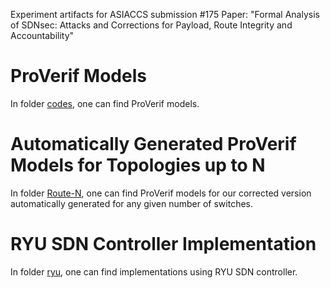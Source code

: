 Experiment artifacts for ASIACCS submission #175 
Paper: "Formal Analysis of SDNsec: Attacks and Corrections for Payload, Route Integrity and Accountability"

# ProVerif Models

In folder [codes](codes/), one can find ProVerif models.

# Automatically Generated ProVerif Models for Topologies up to N

In folder [Route-N](Route-N/), one can find ProVerif models for our corrected version automatically generated for any given number of switches.

# RYU SDN Controller Implementation

In folder [ryu](ryu/), one can find implementations using RYU SDN controller.
